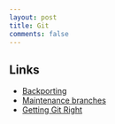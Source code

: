 ```yaml
---
layout: post
title: Git
comments: false
---
```

## Links

- [Backporting](https://numpy.org/devdocs/dev/development_workflow.html#backporting)
- [Maintenance branches](https://devguide.python.org/developer-workflow/development-cycle/#maintenance-branches)
- [Getting Git Right](https://www.atlassian.com/git)